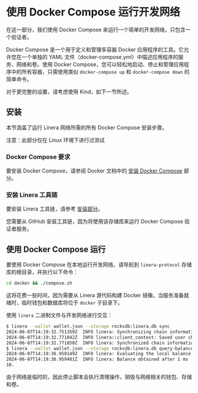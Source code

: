 # 使用 Docker Compose 运行开发网络

在这一部分，我们使用 Docker Compose 来运行一个简单的开发网络，只包含一个验证者。

Docker Compose 是一个用于定义和管理多容器 Docker 应用程序的工具。它允许您在一个单独的 YAML 文件（docker-compose.yml）中描述应用程序的服务、网络和卷。使用 Docker Compose，您可以轻松地启动、停止和管理应用程序中的所有容器，只需使用类似 `docker-compose up` 和 `docker-compose down` 的简单命令。

对于更完整的设置，请考虑使用 Kind，如下一节所述。

## 安装

本节涵盖了运行 Linera 网络所需的所有 Docker Compose 安装步骤。

注意：此部分仅在 Linux 环境下进行过测试

### Docker Compose 要求

要安装 Docker Compose，请参阅 Docker 文档中的 [安装 Docker Compose](https://docs.docker.com/compose/install/) 部分。

### 安装 Linera 工具链

要安装 Linera 工具链，请参考 [安装部分](../../developers/getting_started/installation.md#installing-from-github)。

您需要从 GitHub 安装工具链，因为将使用该存储库来运行 Docker Compose 验证者服务。

## 使用 Docker Compose 运行

要使用 Docker Compose 在本地运行开发网络，请导航到 `linera-protocol` 存储库的根目录，并执行以下命令：

```bash
cd docker && ./compose.sh
```

这将花费一些时间，因为需要从 Linera 源代码构建 Docker 镜像。当服务准备就绪时，临时钱包和数据库将位于 `docker` 子目录下。

使用 `linera` 二进制文件与开发网络进行交互：

```bash
$ linera --wallet wallet.json --storage rocksdb:linera.db sync
2024-06-07T14:19:32.751359Z  INFO linera: Synchronizing chain information
2024-06-07T14:19:32.771842Z  INFO linera::client_context: Saved user chain states
2024-06-07T14:19:32.771850Z  INFO linera: Synchronized chain information in 20 ms
$ linera --wallet wallet.json --storage rocksdb:linera.db query-balance
2024-06-07T14:19:36.958149Z  INFO linera: Evaluating the local balance of e476187f6ddfeb9d588c7b45d3df334d5501d6499b3f9ad5595cae86cce16a65 by staging execution of known incoming messages
2024-06-07T14:19:36.959481Z  INFO linera: Balance obtained after 1 ms
10.
```

由于网络是临时的，因此停止脚本会执行清理操作，销毁与网络相关的钱包、存储和卷。